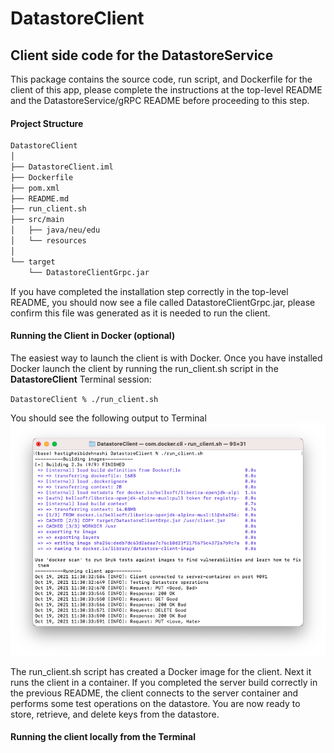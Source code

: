 # DatastoreClient
## Client side code for the DatastoreService
This package contains the source code, run script, and Dockerfile for the client of this app, please complete the instructions at the top-level README and the DatastoreService/gRPC README before proceeding to this step.

#### Project Structure
```bash
DatastoreClient
│
├── DatastoreClient.iml
├── Dockerfile
├── pom.xml
├── README.md
├── run_client.sh
├── src/main
│   ├── java/neu/edu
│   └── resources  
│
└── target
    └── DatastoreClientGrpc.jar
```

If you have completed the installation step correctly in the top-level README, you should now see a file called DatastoreClientGrpc.jar, please confirm this file was generated as it is needed to run the client.

#### Running the Client in Docker (optional)
The easiest way to launch the client is with Docker. Once you have installed Docker launch the client by running the run_client.sh script in the **DatastoreClient** Terminal session:

`DatastoreClient % ./run_client.sh`

You should see the following output to Terminal
![Terminal output](images/client-docker-output.png)

The run_client.sh script has created a Docker image for the client. Next it runs the client in a container. If you completed the server build correctly in the previous README, the client connects to the server container and performs some test operations on the datastore. You are now ready to store, retrieve, and delete keys from the datastore.

#### Running the client locally from the Terminal

